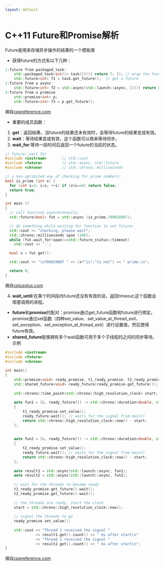 ```yaml
---
layout: default
---
```

# C++11 Future和Promise解析

Future是用来存储异步操作的结果的一个模板类

* 获得future的方式有以下几种：
```c++
1:future from packaged_task:
    std::packaged_task<int()> task([](){ return 7; }); // wrap the function
    std::future<int> f1 = task.get_future();  // get a future
2:future from a async:
    std::future<int> f2 = std::async(std::launch::async, [](){ return 8; });
3:future from a promise
    std::promise<int> p;
    std::future<int> f3 = p.get_future();
```
摘自[cppreference.com](http://en.cppreference.com/w/cpp/thread/future)

* 重要的成员函数：
1. **get**：返回结果，当future的结果还未有效时，会等待future的结果变成有效。
2. **wait**：等待结果变成有效，这个函数可以用来等待同步。
3. **wait_for**:等待一段时间后返回一个future的当前的状态。
```c++
// future::wait_for
#include <iostream>       // std::cout
#include <future>         // std::async, std::future
#include <chrono>         // std::chrono::milliseconds

// a non-optimized way of checking for prime numbers:
bool is_prime (int x) {
  for (int i=2; i<x; ++i) if (x%i==0) return false;
  return true;
}

int main ()
{
  // call function asynchronously:
  std::future<bool> fut = std::async (is_prime,700020007); 

  // do something while waiting for function to set future:
  std::cout << "checking, please wait";
  std::chrono::milliseconds span (100);
  while (fut.wait_for(span)==std::future_status::timeout)
    std::cout << '.';

  bool x = fut.get();

  std::cout << "\n700020007 " << (x?"is":"is not") << " prime.\n";

  return 0;
}
```
摘自[cplusplus.com](http://www.cplusplus.com/reference/future/future/wait_for/)

4. **wait_until**:在某个时间段内future还没有有效的话，返回timeout;这个函数会阻塞调用的进程。
* **future**和**promise**的配对：promise通过get_future函数和future进行绑定。promise通过set函数（四种set_value、set_value_at_thread_exit、set_exception、set_exception_at_thread_exit）进行设置值，然后使得future有效。
* **shared_future**能够拥有多个wait函数可用于多个子线程的之间的同步等待。
示例
```c++
#include <iostream>
#include <future>
#include <chrono>
 
int main()
{   
    std::promise<void> ready_promise, t1_ready_promise, t2_ready_promise;
    std::shared_future<void> ready_future(ready_promise.get_future());
 
    std::chrono::time_point<std::chrono::high_resolution_clock> start;
 
    auto fun1 = [&, ready_future]() -> std::chrono::duration<double, std::milli> 
    {
        t1_ready_promise.set_value();
        ready_future.wait(); // waits for the signal from main()
        return std::chrono::high_resolution_clock::now() - start;
    };
 
 
    auto fun2 = [&, ready_future]() -> std::chrono::duration<double, std::milli> 
    {
        t2_ready_promise.set_value();
        ready_future.wait(); // waits for the signal from main()
        return std::chrono::high_resolution_clock::now() - start;
    };
 
    auto result1 = std::async(std::launch::async, fun1);
    auto result2 = std::async(std::launch::async, fun2);
 
    // wait for the threads to become ready
    t1_ready_promise.get_future().wait();
    t2_ready_promise.get_future().wait();
 
    // the threads are ready, start the clock
    start = std::chrono::high_resolution_clock::now();
 
    // signal the threads to go
    ready_promise.set_value();
 
    std::cout << "Thread 1 received the signal "
              << result1.get().count() << " ms after start\n"
              << "Thread 2 received the signal "
              << result2.get().count() << " ms after start\n";
}
```
摘自[cppreference.com](http://en.cppreference.com/w/cpp/thread/shared_future)